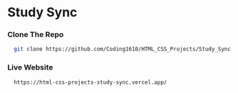 # Study Sync

### Clone The Repo
```bash
  git clone https://github.com/Coding1610/HTML_CSS_Projects/Study_Sync.git
```

### Live Website
``` bash
  https://html-css-projects-study-sync.vercel.app/
```
